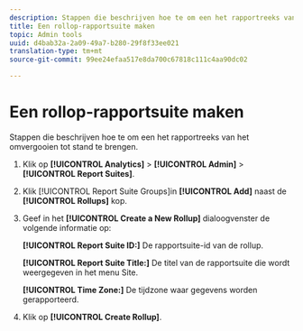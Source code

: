 ```yaml
---
description: Stappen die beschrijven hoe te om een het rapportreeks van het omvergooien tot stand te brengen.
title: Een rollop-rapportsuite maken
topic: Admin tools
uuid: d4bab32a-2a09-49a7-b280-29f8f33ee021
translation-type: tm+mt
source-git-commit: 99ee24efaa517e8da700c67818c111c4aa90dc02

---
```



# Een rollop-rapportsuite maken

Stappen die beschrijven hoe te om een het rapportreeks van het omvergooien tot stand te brengen.

1. Klik op **[!UICONTROL Analytics]** > **[!UICONTROL Admin]** > **[!UICONTROL Report Suites]**.
1. Klik [!UICONTROL Report Suite Groups]in **[!UICONTROL Add]** naast de **[!UICONTROL Rollups]** kop.
1. Geef in het **[!UICONTROL Create a New Rollup]** dialoogvenster de volgende informatie op:

   **[!UICONTROL Report Suite ID:]** De rapportsuite-id van de rollup.

   **[!UICONTROL Report Suite Title:]** De titel van de rapportsuite die wordt weergegeven in het menu Site.

   **[!UICONTROL Time Zone:]** De tijdzone waar gegevens worden gerapporteerd.
1. Klik op **[!UICONTROL Create Rollup]**.
